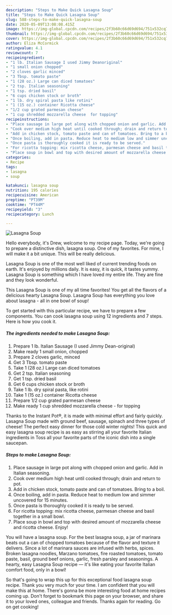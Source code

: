 ```yaml
---
description: "Steps to Make Quick Lasagna Soup"
title: "Steps to Make Quick Lasagna Soup"
slug: 588-steps-to-make-quick-lasagna-soup
date: 2020-05-09T13:08:08.415Z
image: https://img-global.cpcdn.com/recipes/2f3b60c66d69d694/751x532cq70/lasagna-soup-recipe-main-photo.jpg
thumbnail: https://img-global.cpcdn.com/recipes/2f3b60c66d69d694/751x532cq70/lasagna-soup-recipe-main-photo.jpg
cover: https://img-global.cpcdn.com/recipes/2f3b60c66d69d694/751x532cq70/lasagna-soup-recipe-main-photo.jpg
author: Eliza McCormick
ratingvalue: 4.1
reviewcount: 7
recipeingredient:
- "1 lb. Italian Sausage I used Jimmy Deanoriginal"
- "1 small onion chopped"
- "2 cloves garlic minced"
- "3 Tbsp. tomato paste"
- "1 (28 oz.) Large can diced tomatoes"
- "2 tsp. Italian seasoning"
- "1 tsp. dried basil"
- "6 cups chicken stock or broth"
- "1 lb. dry spiral pasta like rotini"
- "1 (15 oz.) container Ricotta cheese"
- "1/2 cup grated parmesan cheese"
- "1 cup shredded mozzarella cheese  for topping"
recipeinstructions:
- "Place sausage in large pot along with chopped onion and garlic. Add in Italian seasoning."
- "Cook over medium high heat until cooked through; drain and return to pot."
- "Add in chicken stock, tomato paste and can of tomatoes. Bring to a boil."
- "Once boiling, add in pasta. Reduce heat to medium low and simmer uncovered for 15 minutes."
- "Once pasta is thoroughly cooked it is ready to be served."
- "For ricotta topping: mix ricotta cheese, parmesan cheese and basil together in a small bowl."
- "Place soup in bowl and top with desired amount of mozzarella cheese and ricotta cheese. Enjoy!"
categories:
- Recipe
tags:
- lasagna
- soup

katakunci: lasagna soup 
nutrition: 195 calories
recipecuisine: American
preptime: "PT39M"
cooktime: "PT44M"
recipeyield: "3"
recipecategory: Lunch

---
```



![Lasagna Soup](https://img-global.cpcdn.com/recipes/2f3b60c66d69d694/751x532cq70/lasagna-soup-recipe-main-photo.jpg)

Hello everybody, it's Drew, welcome to my recipe page. Today, we're going to prepare a distinctive dish, lasagna soup. One of my favorites. For mine, I will make it a bit unique. This will be really delicious.

Lasagna Soup is one of the most well liked of current trending foods on earth. It's enjoyed by millions daily. It is easy, it is quick, it tastes yummy. Lasagna Soup is something which I have loved my entire life. They are fine and they look wonderful.

This Lasagna Soup is one of my all time favorites! You get all the flavors of a delicious hearty Lasagna Soup. Lasagna Soup has everything you love about lasagna - all in one bowl of soup!


To get started with this particular recipe, we have to prepare a few components. You can cook lasagna soup using 12 ingredients and 7 steps. Here is how you cook it.

<!--inarticleads1-->

##### The ingredients needed to make Lasagna Soup:

1. Prepare 1 lb. Italian Sausage (I used Jimmy Dean-original)
1. Make ready 1 small onion, chopped
1. Prepare 2 cloves garlic, minced
1. Get 3 Tbsp. tomato paste
1. Take 1 (28 oz.) Large can diced tomatoes
1. Get 2 tsp. Italian seasoning
1. Get 1 tsp. dried basil
1. Get 6 cups chicken stock or broth
1. Take 1 lb. dry spiral pasta, like rotini
1. Take 1 (15 oz.) container Ricotta cheese
1. Prepare 1/2 cup grated parmesan cheese
1. Make ready 1 cup shredded mozzarella cheese - for topping


Thanks to the Instant Pot®, it is made with minimal effort and fairly quickly. Lasagna Soup made with ground beef, sausage, spinach and three types of cheese! The perfect easy dinner for those cold winter nights! This quick and easy lasagna soup recipe is as easy as stirring all your favorite Italian ingredients in Toss all your favorite parts of the iconic dish into a single saucepan. 

<!--inarticleads2-->

##### Steps to make Lasagna Soup:

1. Place sausage in large pot along with chopped onion and garlic. Add in Italian seasoning.
1. Cook over medium high heat until cooked through; drain and return to pot.
1. Add in chicken stock, tomato paste and can of tomatoes. Bring to a boil.
1. Once boiling, add in pasta. Reduce heat to medium low and simmer uncovered for 15 minutes.
1. Once pasta is thoroughly cooked it is ready to be served.
1. For ricotta topping: mix ricotta cheese, parmesan cheese and basil together in a small bowl.
1. Place soup in bowl and top with desired amount of mozzarella cheese and ricotta cheese. Enjoy!


You will have a lasagna soup. For the best lasagna soup, a jar of marinara beats out a can of chopped tomatoes because of the flavor and texture it delivers. Since a lot of marinara sauces are infused with herbs, spices. Broken lasagna noodles, Marzano tomatoes, fire roasted tomatoes, tomato paste, basil, ground beef onions, garlic, fresh parsley and seasonings. A hearty, easy Lasagna Soup recipe — it&#39;s like eating your favorite Italian comfort food, only in a bowl! 

So that's going to wrap this up for this exceptional food lasagna soup recipe. Thank you very much for your time. I am confident that you will make this at home. There's gonna be more interesting food at home recipes coming up. Don't forget to bookmark this page on your browser, and share it to your loved ones, colleague and friends. Thanks again for reading. Go on get cooking!
